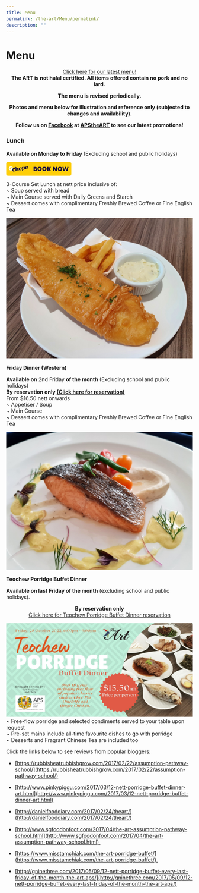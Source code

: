 ```yaml
---
title: Menu
permalink: /the-art/Menu/permalink/
description: ""
---
```

Menu
====

<center><a href="https://go.gov.sg/apstheart-menu">Click here for our latest menu!</a></center>

<center><b>The ART is not halal certified. All items offered contain no pork and no lard.

The menu is revised periodically.

Photos and menu below for illustration and reference only (subjected to changes and availability).

**Follow us on <a href="https://www.facebook.com/APStheART/">Facebook</a> at <a href="https://www.facebook.com/APStheART/">APStheART</a> to see our latest promotions!** </b></center>

### **Lunch**  

**Available on Monday to Friday** (Excluding school and public holidays)  
  
<p><a href="[https://go.gov.sg/apstheart-onlinebooking](https://book.chope.co/booking?rid=theart2210sg&source=rest_theart)">
<img style="width:35%" src="/images/chopeebutton.jpeg" align=left>
</a></p>

<br clear="left">

3-Course Set Lunch at nett price inclusive of: <br>
~ Soup served with bread <br>
~ Main Course served with Daily Greens and Starch <br>
~ Dessert comes with complimentary Freshly Brewed Coffee or Fine English Tea

![](/images/Fish%20N%20Chips.jpg)

**Friday Dinner (Western)**

**Available on** 2nd Friday **of the month** (Excluding school and public holidays)  
**By** **reservation only [(Click here for reservation)](https://go.gov.sg/apstheart-onlinebooking)**  
From $16.50 nett onwards  
~ Appetiser / Soup  
~ Main Course  
~ Dessert comes with complimentary Freshly Brewed Coffee or Fine English Tea

![](/images/Seared%20Salmon.jpg)

**Teochew Porridge Buffet Dinner**

**Available on last Friday of the month** (excluding school and public holidays).

<center><b>By reservation only</b><br><a href="https://go.gov.sg/apstheart-onlinebooking-porridgebuffet">Click here for Teochew Porridge Buffet Dinner reservation</a></center>

![](/images/porridge.jpg)
~ Free-flow porridge and selected condiments served to your table upon request<br>
~ Pre-set mains include all-time favourite dishes to go with porridge<br>
~ Desserts and Fragrant Chinese Tea are included too

Click the links below to see reviews from popular bloggers:
*   [https://rubbisheatrubbishgrow.com/2017/02/22/assumption-pathway-school/](https://rubbisheatrubbishgrow.com/2017/02/22/assumption-pathway-school/)  
    
*   [http://www.pinkypiggu.com/2017/03/12-nett-porridge-buffet-dinner-art.html](http://www.pinkypiggu.com/2017/03/12-nett-porridge-buffet-dinner-art.html)  
    
*   [http://danielfooddiary.com/2017/02/24/theart/](http://danielfooddiary.com/2017/02/24/theart/)  
    
*   [http://www.sgfoodonfoot.com/2017/04/the-art-assumption-pathway-school.html](http://www.sgfoodonfoot.com/2017/04/the-art-assumption-pathway-school.html)   
    
*   [https://www.misstamchiak.com/the-art-porridge-buffet/](https://www.misstamchiak.com/the-art-porridge-buffet/)   
    
*   [http://gninethree.com/2017/05/09/12-nett-porridge-buffet-every-last-friday-of-the-month-the-art-aps/](http://gninethree.com/2017/05/09/12-nett-porridge-buffet-every-last-friday-of-the-month-the-art-aps/)
